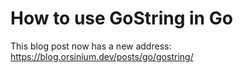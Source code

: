 # How to use GoString in Go

This blog post now has a new address: <https://blog.orsinium.dev/posts/go/gostring/>
